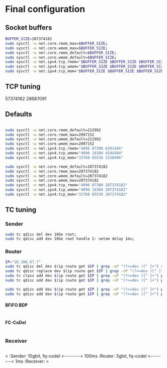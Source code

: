 # Final configuration 

## Socket buffers
```bash
BUFFER_SIZE=207374182
sudo sysctl -w net.core.rmem_max=$BUFFER_SIZE;
sudo sysctl -w net.core.wmem_max=$BUFFER_SIZE;
sudo sysctl -w net.core.rmem_default=$BUFFER_SIZE;
sudo sysctl -w net.core.wmem_default=$BUFFER_SIZE;
sudo sysctl -w net.ipv4.tcp_rmem="$BUFFER_SIZE $BUFFER_SIZE $BUFFER_SIZE";
sudo sysctl -w net.ipv4.tcp_wmem="$BUFFER_SIZE $BUFFER_SIZE $BUFFER_SIZE";
sudo sysctl -w net.ipv4.tcp_mem="$BUFFER_SIZE $BUFFER_SIZE $BUFFER_SIZE";
```
## TCP tuning
57374182
28687091
## Defaults
```bash

sudo sysctl -w net.core.rmem_default=212992
sudo sysctl -w net.core.rmem_max=2097152
sudo sysctl -w net.core.wmem_default=212992
sudo sysctl -w net.core.wmem_max=2097152
sudo sysctl -w net.ipv4.tcp_rmem="4096 87380 6291456"
sudo sysctl -w net.ipv4.tcp_wmem="4096 16384 4194304"
sudo sysctl -w net.ipv4.tcp_mem="32768 65536 1536996"

sudo sysctl -w net.core.rmem_default=207374182
sudo sysctl -w net.core.rmem_max=207374182
sudo sysctl -w net.core.wmem_default=207374182
sudo sysctl -w net.core.wmem_max=207374182
sudo sysctl -w net.ipv4.tcp_rmem="4096 87380 207374182"
sudo sysctl -w net.ipv4.tcp_wmem="4096 16384 207374182"
sudo sysctl -w net.ipv4.tcp_mem="32768 65536 207374182"

```

## TC tuning

### Sender
```bash
sudo tc qdisc del dev 10Ge root;
sudo tc qdisc add dev 10Ge root handle 2: netem delay 1ms;
```

### Router
```bash
IP="10.100.67.7"
sudo tc qdisc del dev $(ip route get $IP | grep -oP "(?<=dev )[^ ]+") root; 
sudo tc qdisc replace dev $(ip route get $IP | grep -oP "(?<=dev )[^ ]+") root handle 1: htb default 3;
sudo tc class add dev $(ip route get $IP | grep -oP "(?<=dev )[^ ]+") parent 1: classid 1:3 htb rate 3gbit;
sudo tc qdisc add dev $(ip route get $IP | grep -oP "(?<=dev )[^ ]+") parent 1:3 handle 3: fq_codel interval 150;

sudo tc qdisc add dev $(ip route get $IP | grep -oP "(?<=dev )[^ ]+") parent 1:3 handle 3: bfifo limit 37500000; # BDP  100ms
sudo tc qdisc add dev $(ip route get $IP | grep -oP "(?<=dev )[^ ]+") parent 1:3 handle 3: bfifo limit 37875000; # BDP  100ms
```

#### BFIFO BDP
```bash
```

#### FC-CoDel
```bash

```

### Receiver
```bash
```

< :Sender: 10gbit, fq-codel >--------< 100ms :Router: 3gbit, fq-codel >--------< 1ms :Receiver: >

